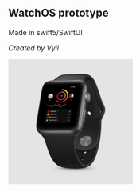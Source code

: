 ## WatchOS prototype

Made in swift5/SwiftUI

*Created by Vyil*

<img src="./mockup4.png" width="250" height="250">
